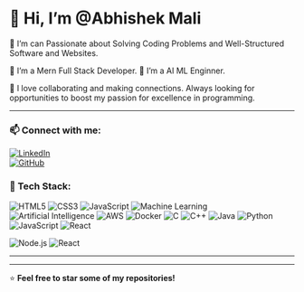 # 👋 Hi, I’m @Abhishek Mali

👀 I’m can Passionate about Solving Coding  Problems and Well-Structured Software and Websites.

🌱 I’m a Mern Full Stack Developer.
🌱 I’m a AI ML Enginner.

💞️ I love collaborating and making connections. Always looking for opportunities to boost my passion for excellence in programming.

---

### 📫 Connect with me:
[![LinkedIn](https://img.shields.io/badge/LinkedIn-blue?style=for-the-badge&logo=linkedin)](https://www.linkedin.com/in/abhishek-mali-4222612b6/)  
[![GitHub](https://img.shields.io/badge/GitHub-black?style=for-the-badge&logo=github)](https://github.com/maliabhi23)

### 🚀 Tech Stack:
![HTML5](https://img.shields.io/badge/HTML5-E34F26?style=for-the-badge&logo=html5&logoColor=white)
![CSS3](https://img.shields.io/badge/CSS3-1572B6?style=for-the-badge&logo=css3&logoColor=white)
![JavaScript](https://img.shields.io/badge/JavaScript-F7DF1E?style=for-the-badge&logo=javascript&logoColor=black)
![Machine Learning](https://img.shields.io/badge/Machine%20Learning-FF6F00?style=for-the-badge&logo=tensorflow&logoColor=white)
![Artificial Intelligence](https://img.shields.io/badge/Artificial%20Intelligence-008080?style=for-the-badge&logo=openai&logoColor=white)
![AWS](https://img.shields.io/badge/AWS-232F3E?style=for-the-badge&logo=amazon-aws&logoColor=white)
![Docker](https://img.shields.io/badge/Docker-2496ED?style=for-the-badge&logo=docker&logoColor=white)
![C](https://img.shields.io/badge/C-00599C?style=for-the-badge&logo=c&logoColor=white)
![C++](https://img.shields.io/badge/C++-00599C?style=for-the-badge&logo=c%2B%2B&logoColor=white)
![Java](https://img.shields.io/badge/Java-007396?style=for-the-badge&logo=java&logoColor=white)
![Python](https://img.shields.io/badge/Python-3776AB?style=for-the-badge&logo=python&logoColor=white)
![JavaScript](https://img.shields.io/badge/JavaScript-F7DF1E?style=for-the-badge&logo=javascript&logoColor=black)
![React](https://img.shields.io/badge/React-20232A?style=for-the-badge&logo=react&logoColor=61DAFB)

![Node.js](https://img.shields.io/badge/Node.js-43853D?style=for-the-badge&logo=node.js&logoColor=white)
![React](https://img.shields.io/badge/React-20232A?style=for-the-badge&logo=react&logoColor=61DAFB)

---

---

⭐ **Feel free to star some of my repositories!**  
